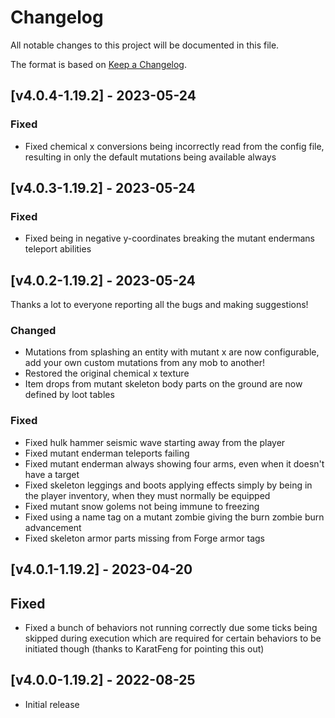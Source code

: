 # Changelog
All notable changes to this project will be documented in this file.

The format is based on [Keep a Changelog].

## [v4.0.4-1.19.2] - 2023-05-24
### Fixed
- Fixed chemical x conversions being incorrectly read from the config file, resulting in only the default mutations being available always

## [v4.0.3-1.19.2] - 2023-05-24
### Fixed
- Fixed being in negative y-coordinates breaking the mutant endermans teleport abilities

## [v4.0.2-1.19.2] - 2023-05-24
Thanks a lot to everyone reporting all the bugs and making suggestions!
### Changed
- Mutations from splashing an entity with mutant x are now configurable, add your own custom mutations from any mob to another! 
- Restored the original chemical x texture
- Item drops from mutant skeleton body parts on the ground are now defined by loot tables
### Fixed
- Fixed hulk hammer seismic wave starting away from the player
- Fixed mutant enderman teleports failing
- Fixed mutant enderman always showing four arms, even when it doesn't have a target
- Fixed skeleton leggings and boots applying effects simply by being in the player inventory, when they must normally be equipped
- Fixed mutant snow golems not being immune to freezing
- Fixed using a name tag on a mutant zombie giving the burn zombie burn advancement
- Fixed skeleton armor parts missing from Forge armor tags

## [v4.0.1-1.19.2] - 2023-04-20
## Fixed
- Fixed a bunch of behaviors not running correctly due some ticks being skipped during execution which are required for certain behaviors to be initiated though (thanks to KaratFeng for pointing this out)

## [v4.0.0-1.19.2] - 2022-08-25
- Initial release

[Keep a Changelog]: https://keepachangelog.com/en/1.0.0/
